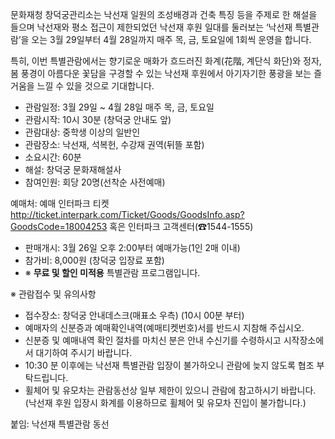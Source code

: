 문화재청 창덕궁관리소는 낙선재 일원의 조성배경과 건축 특징 등을 주제로 한 해설을 들으며 낙선재와 평소 접근이 제한되었던 낙선재 후원 일대를 둘러보는 ‘낙선재 특별관람’을 오는 3월 29일부터 4월 28일까지 매주 목, 금, 토요일에 1회씩 운영을 합니다.

특히, 이번 특별관람에서는 향기로운 매화가 흐드러진 화계(花階, 계단식 화단)와 정자, 봄 풍경이 아름다운 꽃담을 구경할 수 있는 낙선재 후원에서 아기자기한 풍광을 보는 즐거움을 느낄 수 있을 것으로 기대합니다.

- 관람일정: 3월 29일 ~ 4월 28일 매주 목, 금, 토요일
- 관람시작: 10시 30분 (창덕궁 안내도 앞)
- 관람대상: 중학생 이상의 일반인
- 관람장소: 낙선재, 석복헌, 수강재 권역(뒤뜰 포함)
- 소요시간: 60분
- 해설: 창덕궁 문화재해설사
- 참여인원: 회당 20명(선착순 사전예매)

예매처: 예매 인터파크 티켓 <http://ticket.interpark.com/Ticket/Goods/GoodsInfo.asp?GoodsCode=18004253> 혹은 인터파크 고객센터(☎1544-1555)
- 판매개시: 3월 26일 오후 2:00부터 예매가능(1인 2매 이내)
- 참가비: 8,000원 (창덕궁 입장료 포함)
- ※ **무료 및 할인 미적용** 특별관람 프로그램입니다.

※ 관람접수 및 유의사항
- 접수장소: 창덕궁 안내데스크(매표소 우측) (10시 00분 부터)
- 예매자의 신분증과 예매확인내역(예매티켓번호)서를 반드시 지참해 주십시오.
- 신분증 및 예매내역 확인 절차를 마치신 분은 안내 수신기를 수령하시고 시작장소에서 대기하여 주시기 바랍니다.
- 10:30 분 이후에는 낙선재 특별관람 입장이 불가하오니 관람에 늦지 않도록 협조 부탁드립니다.
- 휠체어 및 유모차는 관람동선상 일부 제한이 있으니 관람에 참고하시기 바랍니다.
  (낙선재 후원 입장시 화계를 이용하므로 휠체어 및 유모차 진입이 불가합니다.)

붙임: 낙선재 특별관람 동선